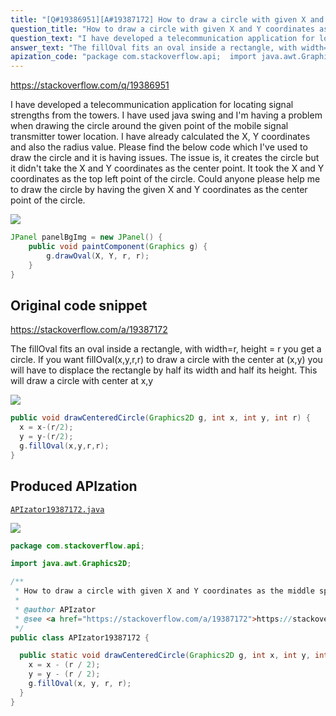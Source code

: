 ```yaml
---
title: "[Q#19386951][A#19387172] How to draw a circle with given X and Y coordinates as the middle spot of the circle?"
question_title: "How to draw a circle with given X and Y coordinates as the middle spot of the circle?"
question_text: "I have developed a telecommunication application for locating signal strengths from the towers. I have used java swing and I'm having a problem when drawing the circle around the given point of the mobile signal transmitter tower location. I have already calculated the X, Y coordinates and also the radius value. Please find the below code which I've used to draw the circle and it is having issues. The issue is, it creates the circle but it didn't take the X and Y coordinates as the center point. It took the X and Y coordinates as the top left point of the circle. Could anyone please help me to draw the circle by having the given X and Y coordinates as the center point of the circle."
answer_text: "The fillOval fits an oval inside a rectangle, with width=r, height = r you get a circle. If you want fillOval(x,y,r,r) to draw a circle with the center at (x,y) you will have to displace the rectangle by half its width and half its height. This will draw a circle with center at x,y"
apization_code: "package com.stackoverflow.api;  import java.awt.Graphics2D;  /**  * How to draw a circle with given X and Y coordinates as the middle spot of the circle?  *  * @author APIzator  * @see <a href=\"https://stackoverflow.com/a/19387172\">https://stackoverflow.com/a/19387172</a>  */ public class APIzator19387172 {    public static void drawCenteredCircle(Graphics2D g, int x, int y, int r) {     x = x - (r / 2);     y = y - (r / 2);     g.fillOval(x, y, r, r);   } }"
---
```


https://stackoverflow.com/q/19386951

I have developed a telecommunication application for locating signal strengths from the towers. I have used java swing and I&#x27;m having a problem when drawing the circle around the given point of the mobile signal transmitter tower location. I have already calculated the X, Y coordinates and also the radius value.
Please find the below code which I&#x27;ve used to draw the circle and it is having issues.
The issue is, it creates the circle but it didn&#x27;t take the X and Y coordinates as the center point. It took the X and Y coordinates as the top left point of the circle.
Could anyone please help me to draw the circle by having the given X and Y coordinates as the center point of the circle.


<div class="code-logo"><img src="/stackoverflow.png" /></div>

```java
JPanel panelBgImg = new JPanel() {
    public void paintComponent(Graphics g) {
        g.drawOval(X, Y, r, r);
    }
}
```


## Original code snippet

https://stackoverflow.com/a/19387172

The fillOval fits an oval inside a rectangle, with width=r, height = r you get a circle.
If you want fillOval(x,y,r,r) to draw a circle with the center at (x,y) you will have to displace the rectangle by half its width and half its height.
This will draw a circle with center at x,y

<div class="code-logo"><img src="/stackoverflow.png" /></div>

```java
public void drawCenteredCircle(Graphics2D g, int x, int y, int r) {
  x = x-(r/2);
  y = y-(r/2);
  g.fillOval(x,y,r,r);
}
```

## Produced APIzation

[`APIzator19387172.java`](https://github.com/pasqualesalza/apization-temp-data/raw/master/search/APIzator19387172.java)

<div class="code-logo"><img src="/apizator.png" /></div>

```java
package com.stackoverflow.api;

import java.awt.Graphics2D;

/**
 * How to draw a circle with given X and Y coordinates as the middle spot of the circle?
 *
 * @author APIzator
 * @see <a href="https://stackoverflow.com/a/19387172">https://stackoverflow.com/a/19387172</a>
 */
public class APIzator19387172 {

  public static void drawCenteredCircle(Graphics2D g, int x, int y, int r) {
    x = x - (r / 2);
    y = y - (r / 2);
    g.fillOval(x, y, r, r);
  }
}

```